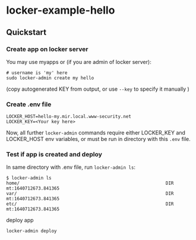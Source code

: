 # locker-example-hello

## Quickstart

### Create app on locker server 
You may use myapps or (if you are admin of locker server):
~~~
# username is 'my' here
sudo locker-admin create my hello
~~~

(copy autogenerated KEY from output, or use `--key` to specify it manually )

### Create .env file
~~~
LOCKER_HOST=hello-my.mir.local.www-security.net
LOCKER_KEY=<Your key here>
~~~

Now, all further `locker-admin` commands require either LOCKER_KEY and LOCKER_HOST env variables, or must be run in directory with this `.env` file.

### Test if app is created and deploy
In same directory with .env file, run `locker-admin ls`:
~~~
$ locker-admin ls 
home/                                                       DIR mt:1640712673.841365
var/                                                        DIR mt:1640712673.841365
etc/                                                        DIR mt:1640712673.841365
~~~

deploy app
~~~
locker-admin deploy
~~~